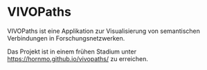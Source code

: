 # VIVOPaths

VIVOPaths ist eine Applikation zur Visualisierung von semantischen Verbindungen in Forschungsnetzwerken.

Das Projekt ist in einem frühen Stadium unter https://hornmo.github.io/vivopaths/ zu erreichen.